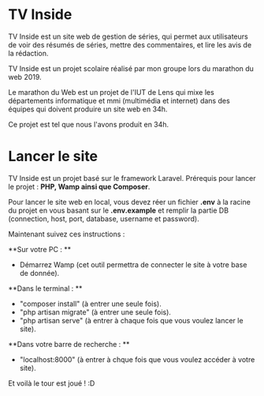 # TV Inside

TV Inside est un site web de gestion de séries, qui permet aux utilisateurs de voir des résumés de séries, mettre des commentaires, et lire les avis de la rédaction.


TV Inside est un projet scolaire réalisé par mon groupe lors du marathon du web 2019.

Le marathon du Web est un projet de l'IUT de Lens qui mixe les départements informatique et mmi (multimédia et internet) dans des équipes qui doivent produire un site web en 34h.

Ce projet est tel que nous l'avons produit en 34h.


# Lancer le site

TV Inside est un projet basé sur le framework Laravel. 
Prérequis pour lancer le projet : **PHP, Wamp ainsi que Composer**.

Pour lancer le site web en local, vous devez réer un fichier **.env** à la racine du projet en vous basant sur le **.env.example** et remplir la partie DB (connection, host, port, database, username et password).

Maintenant suivez ces instructions : 

**Sur votre PC : **

- Démarrez Wamp (cet outil permettra de connecter le site à votre base de donnée).

**Dans le terminal : **

- "composer install" (à entrer une seule fois).
- "php artisan migrate" (à entrer une seule fois).
- "php artisan serve" (à entrer à chaque fois que vous voulez lancer le site).

**Dans votre barre de recherche : **

- "localhost:8000" (à entrer à chque fois que vous voulez accéder à votre site).


Et voilà le tour est joué ! :D

